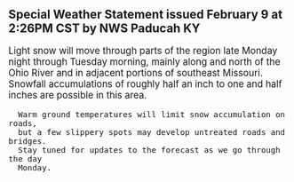 <p>
   <h2>Special Weather Statement issued February 9 at 2:26PM CST by NWS Paducah KY</h2>
   <div style="font-size:120%">Light snow will move through parts of the region late Monday
      night through Tuesday morning, mainly along and north of the Ohio
      River and in adjacent portions of southeast Missouri. Snowfall
      accumulations of roughly half an inch to one and half inches are
      possible in this area.
      
      Warm ground temperatures will limit snow accumulation on roads,
      but a few slippery spots may develop untreated roads and bridges.
      Stay tuned for updates to the forecast as we go through the day
      Monday.
   </div>
</p>